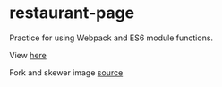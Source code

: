 ﻿# restaurant-page

Practice for using Webpack and ES6 module functions.

View [here](https://jackfed.github.io/restaurant-page/)

Fork and skewer image [source](https://sites.psu.edu/michaelmagnotti/2020/03/20/so-close-you-can-taste-it-skewers-forks-and-more/)
